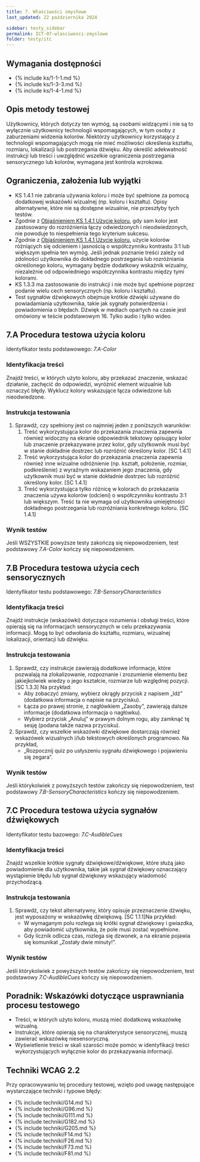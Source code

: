 ```yaml
---
title: 7. Właściwości zmysłowe
last_updated: 22 października 2024

sidebar: testy_sidebar
permalink: ICT-07-wlasciwosci-zmyslowe
folder: testy/itc
---
```


## Wymagania dostępności
- {% include ks/1-1-1.md %}  
- {% include ks/1-3-3.md %}  
- {% include ks/1-4-1.md %} 

## Opis metody testowej

Użytkownicy, których dotyczy ten wymóg, są osobami widzącymi i nie są to wyłącznie użytkownicy technologii wspomagających, w tym osoby z zaburzeniami widzenia kolorów. Niektórzy użytkownicy korzystający z technologii wspomagających mogą nie mieć możliwości określenia kształtu, rozmiaru, lokalizacji lub postrzegania dźwięku. Aby określić adekwatność instrukcji lub treści i uwzględnić wszelkie ograniczenia postrzegania sensorycznego lub kolorów, wymagana jest kontrola wzrokowa.  

## Ograniczenia, założenia lub wyjątki
- KS 1.4.1 nie zabrania używania koloru i może być spełnione za pomocą dodatkowej wskazówki wizualnej (np. koloru i kształtu). Opisy alternatywne, które nie są dostępne wizualnie, nie przeszłyby tych testów.
- Zgodnie z [Objaśnieniem KS 1.4.1 Użycie koloru](https://wcag.irdpl.pl/understanding/uzycie-koloru.html), gdy sam kolor jest zastosowany do rozróżnienia łączy odwiedzonych i nieodwiedzonych, nie powoduje to niespełnienia tego kryterium sukcesu.
- Zgodnie z [Objaśnieniem KS 1.4.1 Użycie koloru](https://wcag.irdpl.pl/understanding/uzycie-koloru.html), użycie kolorów różniących się odcieniem i jasnością o współczynniku kontrastu 3:1 lub większym spełnia ten wymóg. Jeśli jednak poznanie treści zależy od zdolności użytkownika do dokładnego postrzegania lub rozróżniania określonego koloru, wymagany będzie dodatkowy wskaźnik wizualny, niezależnie od odpowiedniego współczynnika kontrastu między tymi kolorami.
-   KS 1.3.3 ma zastosowanie do instrukcji i nie może być spełnione poprzez podanie wielu cech sensorycznych (np. koloru i kształtu).
-   Test sygnałów dźwiękowych obejmuje krótkie dźwięki używane do powiadamiania użytkownika, takie jak sygnały potwierdzenia i powiadomienia o błędach. Dźwięk w mediach opartych na czasie jest omówiony w teście podstawowym 16. Tylko audio i tylko wideo.

## 7.A Procedura testowa użycia koloru
Identyfikator testu podstawowego: _7.A-Color_

### Identyfikacja treści
Znajdź treści, w których użyto koloru, aby przekazać znaczenie, wskazać działanie, zachęcić do odpowiedzi, wyróżnić element wizualnie lub oznaczyć błędy. Wyklucz kolory wskazujące łącza odwiedzone lub nieodwiedzone.

### Instrukcja testowania
1.	Sprawdź, czy spełniony jest co najmniej jeden z poniższych warunków:
    1.  Treść wykorzystująca kolor do przekazania znaczenia zapewnia również widoczny na ekranie odpowiednik tekstowy opisujący kolor lub znaczenie przekazywane przez kolor, gdy użytkownik musi być w stanie dokładnie dostrzec lub rozróżnić określony kolor. [SC 1.4.1]
    2.  Treść wykorzystująca kolor do przekazania znaczenia zapewnia również inne wizualne odróżnienie (np. kształt, położenie, rozmiar, podkreślenie) z wyraźnym wskazaniem jego znaczenia, gdy użytkownik musi być w stanie dokładnie dostrzec lub rozróżnić określony kolor. [SC 1.4.1]
    3.  Treść wykorzystująca tylko różnicę w kolorach do przekazania znaczenia używa kolorów (odcieni) o współczynniku kontrastu 3:1 lub większym. Treść ta nie wymaga od użytkownika umiejętności dokładnego postrzegania lub rozróżniania konkretnego koloru. [SC 1.4.1]

### Wynik testów
Jeśli WSZYSTKIE powyższe testy zakończą się niepowodzeniem, test podstawowy _7.A-Color_ kończy się niepowodzeniem.

## 7.B  Procedura testowa użycia cech sensorycznych
Identyfikator testu podstawowego: _7.B-SensoryCharacteristics_

### Identyfikacja treści
Znajdź instrukcje (wskazówki) dotyczące rozumienia i obsługi treści, które opierają się na informacjach sensorycznych w celu przekazywania informacji. Mogą to być odwołania do kształtu, rozmiaru, wizualnej lokalizacji, orientacji lub dźwięku.

### Instrukcja testowania
1.  Sprawdź, czy instrukcje zawierają dodatkowe informacje, które pozwalają na zlokalizowanie, rozpoznanie i zrozumienie elementu bez jakiejkolwiek wiedzy o jego kształcie, rozmiarze lub względnej pozycji. [SC 1.3.3] Na przykład:
    -   Aby zobaczyć zmiany, wybierz okrągły przycisk z napisem „Idź” (dodatkowa informacja o napisie na przycisku).
    -   Łącza po prawej stronie, z nagłówkiem „Zasoby”, zawierają dalsze informacje (dodatkowa informacja o nagłówku).
    -   Wybierz przycisk „Anuluj” w prawym dolnym rogu, aby zamknąć tę sesję (podana także nazwa przycisku).
2.  Sprawdź, czy wszelkie wskazówki dźwiękowe dostarczają również wskazówek wizualnych i/lub tekstowych określonych programowo. Na przykład,
    -   „Rozpocznij quiz po usłyszeniu sygnału dźwiękowego i pojawieniu się zegara”.

### Wynik testów
Jeśli którykolwiek z powyższych testów zakończy się niepowodzeniem, test podstawowy _7.B-SensoryCharacteristics_ kończy się niepowodzeniem.

## 7.C Procedura testowa użycia sygnałów dźwiękowych
Identyfikator testu bazowego: _7.C-AudibleCues_

### Identyfikacja treści
Znajdź wszelkie krótkie sygnały dźwiękowe/dźwiękowe, które służą jako powiadomienie dla użytkownika, takie jak sygnał dźwiękowy oznaczający wystąpienie błędu lub sygnał dźwiękowy wskazujący wiadomość przychodzącą.

### Instrukcja testowania
1.  Sprawdź, czy tekst alternatywny, który opisuje przeznaczenie dźwięku, jest wyposażony w wskazówkę dźwiękową. [SC 1.1.1]Na przykład:
    -   W wymaganym polu rozlega się krótki sygnał dźwiękowy i gwiazdka, aby powiadomić użytkownika, że pole musi zostać wypełnione.
    -   Gdy licznik odlicza czas, rozlega się dzwonek, a na ekranie pojawia się komunikat „Zostały dwie minuty!”.

### Wynik testów
Jeśli którykolwiek z powyższych testów zakończy się niepowodzeniem, test podstawowy _7.C-AudibleCues_ kończy się niepowodzeniem.

##  Poradnik: Wskazówki dotyczące usprawniania procesu testowego
-   Treści, w których użyto koloru, muszą mieć dodatkową wskazówkę wizualną.
-   Instrukcje, które opierają się na charakterystyce sensorycznej, muszą zawierać wskazówkę niesensoryczną.
-   Wyświetlenie treści w skali szarości może pomóc w identyfikacji treści wykorzystujących wyłącznie kolor do przekazywania informacji.

## Techniki WCAG 2.2
Przy opracowywaniu tej procedury testowej, wzięto pod uwagę następujące wystarczające techniki i typowe błędy:

- {% include techniki/G14.md %}
- {% include techniki/G96.md %}
- {% include techniki/G111.md %}
- {% include techniki/G182.md %}
- {% include techniki/G205.md %}
- {% include techniki/F14.md %}
- {% include techniki/F26.md %}
- {% include techniki/F73.md %}
- {% include techniki/F81.md %}
